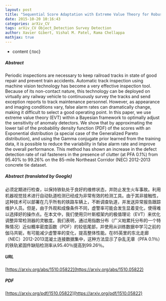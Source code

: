```yaml
---
layout: post
title: "Sequential Score Adaptation with Extreme Value Theory for Robust Railway Track Inspection"
date: 2015-10-20 10:16:43
categories: arXiv_CV
tags: arXiv_CV Object_Detection Survey Detection
author: Xavier Gibert, Vishal M. Patel, Rama Chellappa
mathjax: true
---
```


* content
{:toc}

##### Abstract
Periodic inspections are necessary to keep railroad tracks in state of good repair and prevent train accidents. Automatic track inspection using machine vision technology has become a very effective inspection tool. Because of its non-contact nature, this technology can be deployed on virtually any railway vehicle to continuously survey the tracks and send exception reports to track maintenance personnel. However, as appearance and imaging conditions vary, false alarm rates can dramatically change, making it difficult to select a good operating point. In this paper, we use extreme value theory (EVT) within a Bayesian framework to optimally adjust the sensitivity of anomaly detectors. We show that by approximating the lower tail of the probability density function (PDF) of the scores with an Exponential distribution (a special case of the Generalized Pareto distribution), and using the Gamma conjugate prior learned from the training data, it is possible to reduce the variability in false alarm rate and improve the overall performance. This method has shown an increase in the defect detection rate of rail fasteners in the presence of clutter (at PFA 0.1%) from 95.40% to 99.26% on the 85-mile Northeast Corridor (NEC) 2012-2013 concrete tie dataset.

##### Abstract (translated by Google)
必须定期进行检查，以保持铁轨处于良好的维修状态，并防止发生火车事故。利用机器视觉技术进行自动轨道检测已经成为非常有效的检测工具。由于其非接触性，这种技术可以部署在几乎所有的铁路车辆上，不断调查轨道，并发送异常报告跟踪维护人员。但是，由于外观和成像条件不同，虚警率可能会发生显着变化，使得难以选择好的操作点。在本文中，我们使用贝叶斯框架内的极值理论（EVT）来优化调整异常检测器的灵敏度。我们表明，通过用指数分布（广义帕累托分布的一个特殊情况）近似概率密度函数（PDF）的较低尾部，并使用从训练数据中学习之前的伽马共轭，有可能减少虚警率的变化，提高整体性能。在85英里的东北走廊（NEC）2012-2013混凝土连接数据集中，这种方法显示了杂乱无章（PFA 0.1％）的铁轨紧固件缺陷检测率从95.40％提高到99.26％。

##### URL
[https://arxiv.org/abs/1510.05822](https://arxiv.org/abs/1510.05822)

##### PDF
[https://arxiv.org/pdf/1510.05822](https://arxiv.org/pdf/1510.05822)

